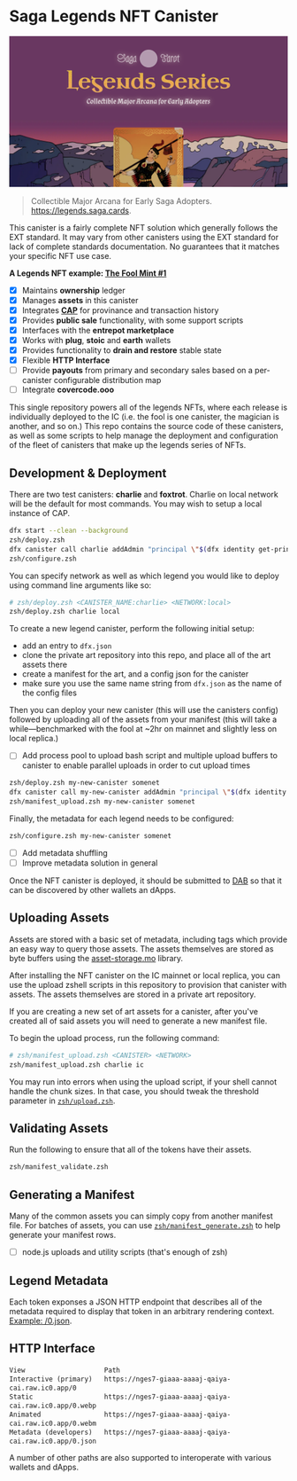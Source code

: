 # Saga Legends NFT Canister

![Preview](preview.png)

>    Collectible Major Arcana for Early Saga Adopters.    
>    https://legends.saga.cards.

This canister is a fairly complete NFT solution which generally follows the EXT standard. It may vary from other canisters using the EXT standard for lack of complete standards documentation. No guarantees that it matches your specific NFT use case.

**A Legends NFT example: [The Fool Mint #1](https://nges7-giaaa-aaaaj-qaiya-cai.raw.ic0.app/0)**

- [x] Maintains **ownership** ledger
- [x] Manages **assets** in this canister
- [x] Integrates [**CAP**](https://cap.ooo) for provinance and transaction history
- [x] Provides **public sale** functionality, with some support scripts
- [x] Interfaces with the **entrepot marketplace**
- [x] Works with **plug**, **stoic** and **earth** wallets
- [x] Provides functionality to **drain and restore** stable state
- [x] Flexible **HTTP Interface**
- [ ] Provide **payouts** from primary and secondary sales based on a per-canister configurable distribution map
- [ ] Integrate **covercode.ooo**

This single repository powers all of the legends NFTs, where each release is individually deployed to the IC (i.e. the fool is one canister, the magician is another, and so on.) This repo contains the source code of these canisters, as well as some scripts to help manage the deployment and configuration of the fleet of canisters that make up the legends series of NFTs.

## Development & Deployment

There are two test canisters: **charlie** and **foxtrot**. Charlie on local network will be the default for most commands. You may wish to setup a local instance of CAP.

```zsh
dfx start --clean --background
zsh/deploy.zsh
dfx canister call charlie addAdmin "principal \"$(dfx identity get-principal)\""
zsh/configure.zsh
```

You can specify network as well as which legend you would like to deploy using command line arguments like so:

```zsh
# zsh/deploy.zsh <CANISTER_NAME:charlie> <NETWORK:local>
zsh/deploy.zsh charlie local
```

To create a new legend canister, perform the following initial setup:

- add an entry to `dfx.json`
- clone the private art repository into this repo, and place all of the art assets there
- create a manifest for the art, and a config json for the canister
- make sure you use the same name string from `dfx.json` as the name of the config files

Then you can deploy your new canister (this will use the canisters config) followed by uploading all of the assets from your manifest (this will take a while—benchmarked with the fool at ~2hr on mainnet and slightly less on local replica.)

- [ ] Add process pool to upload bash script and multiple upload buffers to canister to enable parallel uploads in order to cut upload times

```zsh
zsh/deploy.zsh my-new-canister somenet
dfx canister call my-new-canister addAdmin "principal \"$(dfx identity get-principal)\""
zsh/manifest_upload.zsh my-new-canister somenet
```

Finally, the metadata for each legend needs to be configured:

```zsh
zsh/configure.zsh my-new-canister somenet
```

- [ ] Add metadata shuffling
- [ ] Improve metadata solution in general

Once the NFT canister is deployed, it should be submitted to [DAB](https://dab.ooo) so that it can be discovered by other wallets an dApps.

## Uploading Assets

Assets are stored with a basic set of metadata, including tags which provide an easy way to query those assets. The assets themselves are stored as byte buffers using the [asset-storage.mo](https://github.com/aviate-labs/asset-storage.mo) library.

After installing the NFT canister on the IC mainnet or local replica, you can use the upload zshell scripts in this repository to provision that canister with assets. The assets themselves are stored in a private art repository.

If you are creating a new set of art assets for a canister, after you've created all of said assets you will need to generate a new manifest file.

To begin the upload process, run the following command:

```zsh
# zsh/manifest_upload.zsh <CANISTER> <NETWORK>
zsh/manifest_upload.zsh charlie ic
```

You may run into errors when using the upload script, if your shell cannot handle the chunk sizes. In that case, you should tweak the threshold parameter in [`zsh/upload.zsh`](zsh/upload.zsh#L13).

## Validating Assets

Run the following to ensure that all of the tokens have their assets.

```zsh
zsh/manifest_validate.zsh
```

## Generating a Manifest

Many of the common assets you can simply copy from another manifest file. For batches of assets, you can use [`zsh/manifest_generate.zsh`](./zsh/manifest_generate.zsh) to help generate your manifest rows.

- [ ] node.js uploads and utility scripts (that's enough of zsh)

## Legend Metadata

Each token exponses a JSON HTTP endpoint that describes all of the metadata required to display that token in an arbitrary rendering context. [Example: /0.json](https://nges7-giaaa-aaaaj-qaiya-cai.raw.ic0.app/0.json).

## HTTP Interface

```
View                    Path
Interactive (primary)   https://nges7-giaaa-aaaaj-qaiya-cai.raw.ic0.app/0
Static                  https://nges7-giaaa-aaaaj-qaiya-cai.raw.ic0.app/0.webp
Animated                https://nges7-giaaa-aaaaj-qaiya-cai.raw.ic0.app/0.webm
Metadata (developers)   https://nges7-giaaa-aaaaj-qaiya-cai.raw.ic0.app/0.json
```

A number of other paths are also supported to interoperate with various wallets and dApps.
